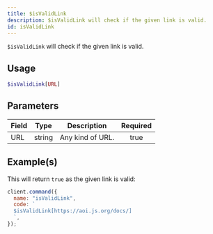 ```yaml
---
title: $isValidLink
description: $isValidLink will check if the given link is valid.
id: isValidLink
---
```


`$isValidLink` will check if the given link is valid.

## Usage

```php
$isValidLink[URL]
```

## Parameters

| Field | Type   | Description      | Required |
| ----- | ------ | ---------------- | :------: |
| URL   | string | Any kind of URL. |   true   |

## Example(s)

This will return `true` as the given link is valid:

```javascript
client.command({
  name: "isValidLink",
  code: `
  $isValidLink[https://aoi.js.org/docs/]
  `,
});
```
